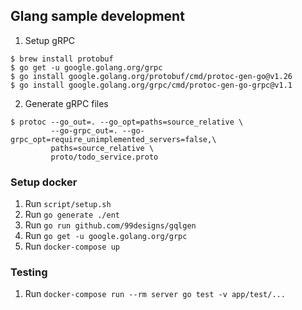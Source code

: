 ## Glang sample development
1. Setup gRPC
```shell
$ brew install protobuf
$ go get -u google.golang.org/grpc
$ go install google.golang.org/protobuf/cmd/protoc-gen-go@v1.26
$ go install google.golang.org/grpc/cmd/protoc-gen-go-grpc@v1.1
 ```

2. Generate gRPC files
```shell
$ protoc --go_out=. --go_opt=paths=source_relative \
         --go-grpc_out=. --go-grpc_opt=require_unimplemented_servers=false,\
         paths=source_relative \
         proto/todo_service.proto
```

### Setup docker
1. Run `script/setup.sh`
2. Run `go generate ./ent`
3. Run `go run github.com/99designs/gqlgen`
4. Run `go get -u google.golang.org/grpc`
5. Run `docker-compose up`


### Testing
1. Run `docker-compose run --rm server go test -v app/test/...`